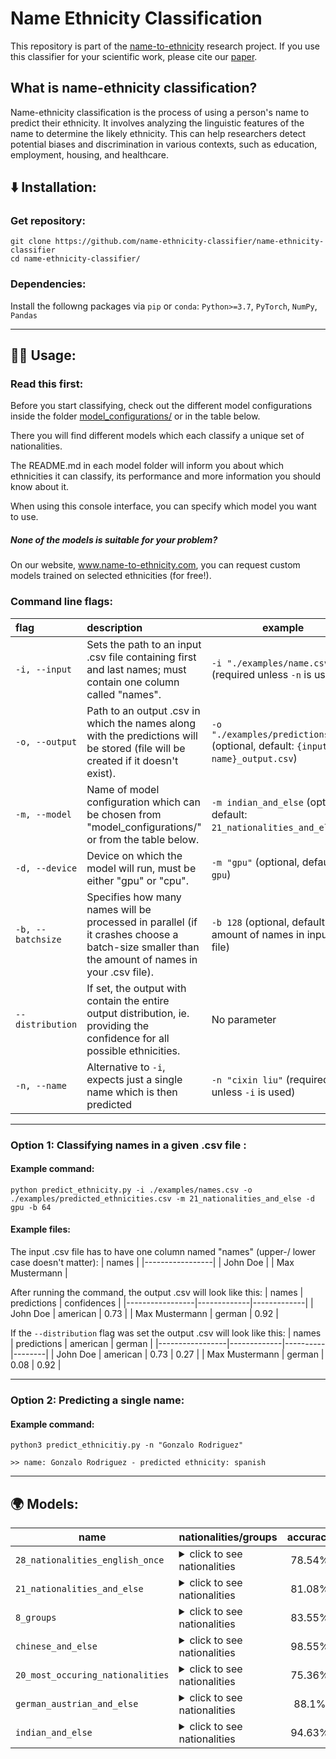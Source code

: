 # Name Ethnicity Classification

This repository is part of the [name-to-ethnicity](https://www.name-to-ethnicity.com) research project. If you use this classifier for your scientific work, please cite our [paper](https://link.springer.com/article/10.1007/s00146-022-01619-4#citeas).


## What is name-ethnicity classification?
Name-ethnicity classification is the process of using a person's name to predict their ethnicity. It involves analyzing the linguistic features of the name to determine the likely ethnicity. This can help researchers detect potential biases and discrimination in various contexts, such as education, employment, housing, and healthcare.


## :arrow_down: Installation:
### Get repository:
```
git clone https://github.com/name-ethnicity-classifier/name-ethnicity-classifier
cd name-ethnicity-classifier/
```
### Dependencies:
Install the followng packages via ``pip`` or ``conda``:
``Python>=3.7``, ``PyTorch``, ``NumPy``, ``Pandas``

---

## 👨‍💻 Usage:

### Read this first:

Before you start classifying, check out the different model configurations inside the folder [model_configurations/](./model_configurations/) or in the table below.

There you will find different models which each classify a unique set of nationalities.

The README.md in each model folder will inform you about which ethnicities it can classify, its performance and more information you should know about it.

When using this console interface, you can specify which model you want to use.

##### None of the models is suitable for your problem?
On our website, www.name-to-ethnicity.com, you can request custom models trained on selected ethnicities (for free!).

### Command line flags:
| flag | description | example |
| :------------- |:------------- | ----- |
| ```-i, --input``` | Sets the path to an input .csv file containing first and last names; must contain one column called "names". | ``-i "./examples/name.csv"`` (required unless ``-n`` is used) | 
| ```-o, --output``` | Path to an output .csv in which the names along with the predictions will be stored (file will be created if it doesn't exist). | ``-o "./examples/predictions.csv"`` (optional, default: ``{input file name}_output.csv``) |
| ```-m, --model``` | Name of model configuration which can be chosen from "model_configurations/" or from the table below. | ``-m indian_and_else`` (optional, default: ``21_nationalities_and_else``) |
| ```-d, --device``` | Device on which the model will run, must be either "gpu" or "cpu". | ``-m "gpu"`` (optional, default: ``gpu``) |
| ```-b, --batchsize``` | Specifies how many names will be processed in parallel (if it crashes choose a batch-size smaller than the amount of names in your .csv file). | ``-b 128`` (optional, default: amount of names in input-file) |
| ```--distribution``` | If set, the output with contain the entire output distribution, ie. providing the confidence for all possible ethnicities. | No parameter |
| ```-n, --name``` | Alternative to ``-i``, expects just a single name which is then predicted | ``-n "cixin liu"`` (required unless ``-i`` is used) | 

---

### Option 1: Classifying names in a given .csv file :
#### Example command:
```
python predict_ethnicity.py -i ./examples/names.csv -o ./examples/predicted_ethnicities.csv -m 21_nationalities_and_else -d gpu -b 64
```
#### Example files:
The input .csv file has to have one column named "names" (upper-/ lower case doesn't matter):
| names           |
|-----------------|
| John Doe        |
| Max Mustermann  |

After running the command, the output .csv will look like this:
| names           | predictions | confidences |
|-----------------|-------------|-------------|
| John Doe        | american    | 0.73        |
| Max Mustermann  | german      | 0.92        |

If the ``--distribution`` flag was set the output .csv will look like this:
| names           | predictions | american | german |
|-----------------|-------------|----------|--------|
| John Doe        | american    | 0.73     | 0.27   |
| Max Mustermann  | german      | 0.08     | 0.92   |

---

### Option 2: Predicting a single name:

#### Example command:
```
python3 predict_ethnicitiy.py -n "Gonzalo Rodriguez"

>> name: Gonzalo Rodriguez - predicted ethnicity: spanish
```

---

## :earth_africa: Models:

| name | nationalities/groups | accuracy |
| ------------- |:------------- | :-----:|
| ```28_nationalities_english_once``` | <details><summary>click to see nationalities</summary>``british`` ``norwegian`` ``indian`` ``hungarian`` ``spanish`` ``german`` ``zimbabwean`` ``portugese`` ``polish`` ``bulgarian`` ``bangladeshi`` ``turkish`` ``belgian`` ``pakistani`` ``italian`` ``romanian`` ``lithuanian`` ``french`` ``chinese`` ``swedish`` ``nigerian`` ``greek`` ``south african`` ``japanese`` ``dutch`` ``danish`` ``russian`` ``filipino``</details> | 78.54% |
| ```21_nationalities_and_else``` |<details><summary>click to see nationalities</summary>``british`` ``else`` ``indian`` ``hungarian`` ``spanish`` ``german`` ``zimbabwean`` ``polish`` ``bulgarian`` ``turkish`` ``pakistani`` ``italian`` ``romanian`` ``french`` ``chinese`` ``swedish`` ``nigerian`` ``greek`` ``japanese`` ``dutch`` ``ukrainian`` ``danish`` ``russian``</details> | 81.08% |
| ```8_groups``` | <details><summary>click to see nationalities</summary>``african`` ``celtic`` ``eastAsian`` ``european`` ``hispanic`` ``muslim`` ``nordic`` ``southAsian``</details> | 83.55% |
| ```chinese_and_else``` | <details><summary>click to see nationalities</summary>``chinese`` ``else``</details> | 98.55% |
| ```20_most_occuring_nationalities``` | <details><summary>click to see nationalities</summary>``british`` ``norwegian`` ``indian`` ``irish`` ``spanish`` ``american`` ``german`` ``polish`` ``bulgarian`` ``turkish`` ``pakistani`` ``italian`` ``romanian`` ``french`` ``australian`` ``chinese`` ``swedish`` ``nigerian`` ``dutch`` ``filipin``</details> | 75.36% |
| ```german_austrian_and_else``` | <details><summary>click to see nationalities</summary>``german/austrian combined`` ``else``</details> | 88.1% |
| ```indian_and_else``` | <details><summary>click to see nationalities</summary>``indian`` ``else``</details> | 94.63% |







